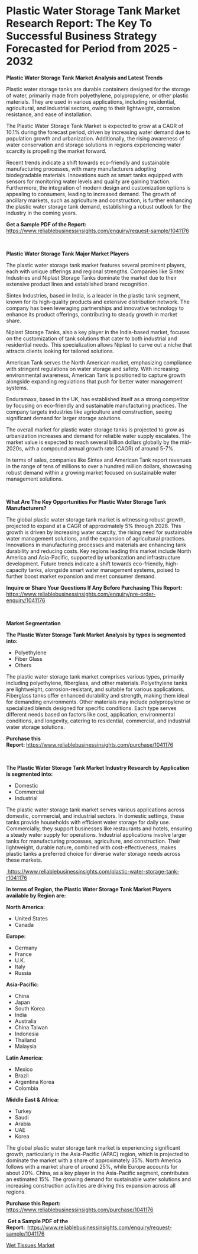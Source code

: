 <p><h1>Plastic Water Storage Tank Market Research Report: The Key To Successful Business Strategy Forecasted for Period from 2025 - 2032</h1></p><p><strong>Plastic Water Storage Tank Market Analysis and Latest Trends</strong></p>
<p><p>Plastic water storage tanks are durable containers designed for the storage of water, primarily made from polyethylene, polypropylene, or other plastic materials. They are used in various applications, including residential, agricultural, and industrial sectors, owing to their lightweight, corrosion resistance, and ease of installation. </p><p>The Plastic Water Storage Tank Market is expected to grow at a CAGR of 10.1% during the forecast period, driven by increasing water demand due to population growth and urbanization. Additionally, the rising awareness of water conservation and storage solutions in regions experiencing water scarcity is propelling the market forward. </p><p>Recent trends indicate a shift towards eco-friendly and sustainable manufacturing processes, with many manufacturers adopting biodegradable materials. Innovations such as smart tanks equipped with sensors for monitoring water levels and quality are gaining traction. Furthermore, the integration of modern design and customization options is appealing to consumers, leading to increased demand. The growth of ancillary markets, such as agriculture and construction, is further enhancing the plastic water storage tank demand, establishing a robust outlook for the industry in the coming years.</p></p>
<p><strong>Get a Sample PDF of the Report:&nbsp;</strong> <a href="https://www.reliablebusinessinsights.com/enquiry/request-sample/1041176?utm_campaign=3183&utm_medium=2&utm_source=Github&utm_content=ia&utm_term=07032025&utm_id=plastic-water-storage-tank">https://www.reliablebusinessinsights.com/enquiry/request-sample/1041176</a></p>
<p>&nbsp;</p>
<p><strong>Plastic Water Storage Tank Major Market Players</strong></p>
<p><p>The plastic water storage tank market features several prominent players, each with unique offerings and regional strengths. Companies like Sintex Industries and Niplast Storage Tanks dominate the market due to their extensive product lines and established brand recognition. </p><p>Sintex Industries, based in India, is a leader in the plastic tank segment, known for its high-quality products and extensive distribution network. The company has been leveraging partnerships and innovative technology to enhance its product offerings, contributing to steady growth in market share.</p><p>Niplast Storage Tanks, also a key player in the India-based market, focuses on the customization of tank solutions that cater to both industrial and residential needs. This specialization allows Niplast to carve out a niche that attracts clients looking for tailored solutions.</p><p>American Tank serves the North American market, emphasizing compliance with stringent regulations on water storage and safety. With increasing environmental awareness, American Tank is positioned to capture growth alongside expanding regulations that push for better water management systems.</p><p>Enduramaxx, based in the UK, has established itself as a strong competitor by focusing on eco-friendly and sustainable manufacturing practices. The company targets industries like agriculture and construction, seeing significant demand for larger storage solutions.</p><p>The overall market for plastic water storage tanks is projected to grow as urbanization increases and demand for reliable water supply escalates. The market value is expected to reach several billion dollars globally by the mid-2020s, with a compound annual growth rate (CAGR) of around 5-7%. </p><p>In terms of sales, companies like Sintex and American Tank report revenues in the range of tens of millions to over a hundred million dollars, showcasing robust demand within a growing market focused on sustainable water management solutions.</p></p>
<p>&nbsp;</p>
<p><strong>What Are The Key Opportunities For Plastic Water Storage Tank Manufacturers?</strong></p>
<p><p>The global plastic water storage tank market is witnessing robust growth, projected to expand at a CAGR of approximately 5% through 2028. This growth is driven by increasing water scarcity, the rising need for sustainable water management solutions, and the expansion of agricultural practices. Innovations in manufacturing processes and materials are enhancing tank durability and reducing costs. Key regions leading this market include North America and Asia-Pacific, supported by urbanization and infrastructure development. Future trends indicate a shift towards eco-friendly, high-capacity tanks, alongside smart water management systems, poised to further boost market expansion and meet consumer demand.</p></p>
<p><strong>Inquire or Share Your Questions If Any Before Purchasing This Report:</strong> <a href="https://www.reliablebusinessinsights.com/enquiry/pre-order-enquiry/1041176?utm_campaign=3183&utm_medium=2&utm_source=Github&utm_content=ia&utm_term=07032025&utm_id=plastic-water-storage-tank">https://www.reliablebusinessinsights.com/enquiry/pre-order-enquiry/1041176</a></p>
<p>&nbsp;</p>
<p><strong>Market Segmentation</strong></p>
<p><strong>The Plastic Water Storage Tank Market Analysis by types is segmented into:</strong></p>
<p><ul><li>Polyethylene</li><li>Fiber Glass</li><li>Others</li></ul></p>
<p><p>The plastic water storage tank market comprises various types, primarily including polyethylene, fiberglass, and other materials. Polyethylene tanks are lightweight, corrosion-resistant, and suitable for various applications. Fiberglass tanks offer enhanced durability and strength, making them ideal for demanding environments. Other materials may include polypropylene or specialized blends designed for specific conditions. Each type serves different needs based on factors like cost, application, environmental conditions, and longevity, catering to residential, commercial, and industrial water storage solutions.</p></p>
<p><strong>Purchase this Report:&nbsp;</strong><a href="https://www.reliablebusinessinsights.com/purchase/1041176?utm_campaign=3183&utm_medium=2&utm_source=Github&utm_content=ia&utm_term=07032025&utm_id=plastic-water-storage-tank">https://www.reliablebusinessinsights.com/purchase/1041176</a></p>
<p>&nbsp;</p>
<p><strong>The Plastic Water Storage Tank Market Industry Research by Application is segmented into:</strong></p>
<p><ul><li>Domestic</li><li>Commercial</li><li>Industrial</li></ul></p>
<p><p>The plastic water storage tank market serves various applications across domestic, commercial, and industrial sectors. In domestic settings, these tanks provide households with efficient water storage for daily use. Commercially, they support businesses like restaurants and hotels, ensuring a steady water supply for operations. Industrial applications involve larger tanks for manufacturing processes, agriculture, and construction. Their lightweight, durable nature, combined with cost-effectiveness, makes plastic tanks a preferred choice for diverse water storage needs across these markets.</p></p>
<p><a href="https://www.reliablebusinessinsights.com/plastic-water-storage-tank-r1041176?utm_campaign=3183&utm_medium=2&utm_source=Github&utm_content=ia&utm_term=07032025&utm_id=plastic-water-storage-tank">&nbsp;https://www.reliablebusinessinsights.com/plastic-water-storage-tank-r1041176</a></p>
<p><strong>In terms of Region, the Plastic Water Storage Tank Market Players available by Region are:</strong></p>
<p>
    <p> <strong> North America: </strong>
        <ul>
            <li>United States</li>
            <li>Canada</li>
        </ul>
        </p> 
    <p> <strong> Europe: </strong>
        <ul>
            <li>Germany</li>
            <li>France</li>
            <li>U.K.</li>
            <li>Italy</li>
            <li>Russia</li>
        </ul>
        </p> 
    <p> <strong> Asia-Pacific: </strong>
        <ul>
            <li>China</li>
            <li>Japan</li>
            <li>South Korea</li>
            <li>India</li>
            <li>Australia</li>
            <li>China Taiwan</li>
            <li>Indonesia</li>
            <li>Thailand</li>
            <li>Malaysia</li>
        </ul>
        </p> 
    <p> <strong> Latin America: </strong>
        <ul>
            <li>Mexico</li>
            <li>Brazil</li>
            <li>Argentina Korea</li>
            <li>Colombia</li>
        </ul>
        </p> 
    <p> <strong> Middle East & Africa: </strong>
        <ul>
            <li>Turkey</li>
            <li>Saudi</li>
            <li>Arabia</li>
            <li>UAE</li>
            <li>Korea</li>
        </ul>
    </p>
    </p>
<p><p>The global plastic water storage tank market is experiencing significant growth, particularly in the Asia-Pacific (APAC) region, which is projected to dominate the market with a share of approximately 35%. North America follows with a market share of around 25%, while Europe accounts for about 20%. China, as a key player in the Asia-Pacific segment, contributes an estimated 15%. The growing demand for sustainable water solutions and increasing construction activities are driving this expansion across all regions.</p></p>
<p><strong>Purchase this Report: </strong><a href="https://www.reliablebusinessinsights.com/purchase/1041176?utm_campaign=3183&utm_medium=2&utm_source=Github&utm_content=ia&utm_term=07032025&utm_id=plastic-water-storage-tank">https://www.reliablebusinessinsights.com/purchase/1041176</a></p>
<p>&nbsp;<strong>Get a Sample PDF of the Report:&nbsp;&nbsp;</strong><a href="https://www.reliablebusinessinsights.com/enquiry/request-sample/1041176?utm_campaign=3183&utm_medium=2&utm_source=Github&utm_content=ia&utm_term=07032025&utm_id=plastic-water-storage-tank">https://www.reliablebusinessinsights.com/enquiry/request-sample/1041176</a></p>
<p><strong></strong></p>
<p><p><a href="https://github.com/nacrehuipie/Market-Research-Report-List-1/blob/main/wet-tissues-market.md?utm_campaign=3183&utm_medium=2&utm_source=Github&utm_content=ia&utm_term=07032025&utm_id=plastic-water-storage-tank">Wet Tissues Market</a></p></p>
